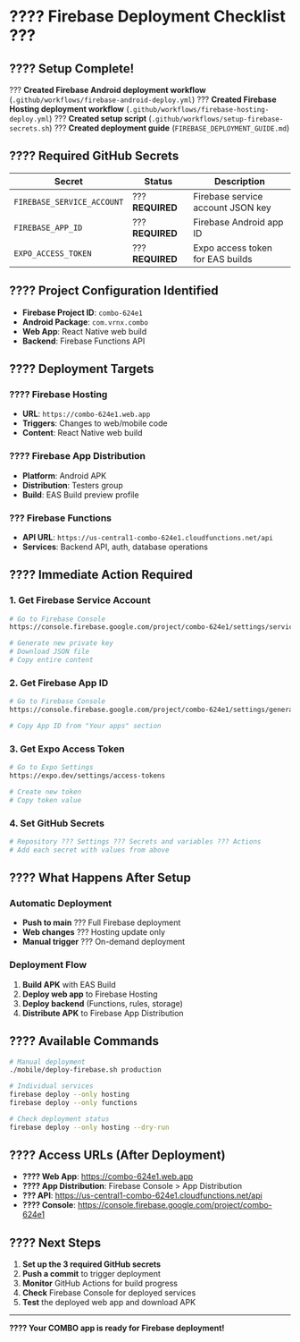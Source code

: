 # ???? Firebase Deployment Checklist ???

## ???? Setup Complete!

??? **Created Firebase Android deployment workflow** (`.github/workflows/firebase-android-deploy.yml`)
??? **Created Firebase Hosting deployment workflow** (`.github/workflows/firebase-hosting-deploy.yml`)
??? **Created setup script** (`.github/workflows/setup-firebase-secrets.sh`)
??? **Created deployment guide** (`FIREBASE_DEPLOYMENT_GUIDE.md`)

## ???? Required GitHub Secrets

| Secret | Status | Description |
|--------|--------|-------------|
| `FIREBASE_SERVICE_ACCOUNT` | ??? **REQUIRED** | Firebase service account JSON key |
| `FIREBASE_APP_ID` | ??? **REQUIRED** | Firebase Android app ID |
| `EXPO_ACCESS_TOKEN` | ??? **REQUIRED** | Expo access token for EAS builds |

## ???? Project Configuration Identified

- **Firebase Project ID**: `combo-624e1`
- **Android Package**: `com.vrnx.combo`
- **Web App**: React Native web build
- **Backend**: Firebase Functions API

## ???? Deployment Targets

### ???? **Firebase Hosting**
- **URL**: `https://combo-624e1.web.app`
- **Triggers**: Changes to web/mobile code
- **Content**: React Native web build

### ???? **Firebase App Distribution**  
- **Platform**: Android APK
- **Distribution**: Testers group
- **Build**: EAS Build preview profile

### ??? **Firebase Functions**
- **API URL**: `https://us-central1-combo-624e1.cloudfunctions.net/api`
- **Services**: Backend API, auth, database operations

## ???? Immediate Action Required

### 1. Get Firebase Service Account
```bash
# Go to Firebase Console
https://console.firebase.google.com/project/combo-624e1/settings/serviceaccounts/adminsdk

# Generate new private key
# Download JSON file
# Copy entire content
```

### 2. Get Firebase App ID
```bash
# Go to Firebase Console  
https://console.firebase.google.com/project/combo-624e1/settings/general

# Copy App ID from "Your apps" section
```

### 3. Get Expo Access Token
```bash
# Go to Expo Settings
https://expo.dev/settings/access-tokens

# Create new token
# Copy token value
```

### 4. Set GitHub Secrets
```bash
# Repository ??? Settings ??? Secrets and variables ??? Actions
# Add each secret with values from above
```

## ???? What Happens After Setup

### Automatic Deployment
- **Push to main** ??? Full Firebase deployment
- **Web changes** ??? Hosting update only
- **Manual trigger** ??? On-demand deployment

### Deployment Flow
1. **Build APK** with EAS Build
2. **Deploy web app** to Firebase Hosting
3. **Deploy backend** (Functions, rules, storage)
4. **Distribute APK** to Firebase App Distribution

## ???? Available Commands

```bash
# Manual deployment
./mobile/deploy-firebase.sh production

# Individual services
firebase deploy --only hosting
firebase deploy --only functions

# Check deployment status
firebase deploy --only hosting --dry-run
```

## ???? Access URLs (After Deployment)

- **???? Web App**: https://combo-624e1.web.app
- **???? App Distribution**: Firebase Console > App Distribution
- **??? API**: https://us-central1-combo-624e1.cloudfunctions.net/api
- **???? Console**: https://console.firebase.google.com/project/combo-624e1

## ???? Next Steps

1. **Set up the 3 required GitHub secrets**
2. **Push a commit** to trigger deployment
3. **Monitor** GitHub Actions for build progress
4. **Check** Firebase Console for deployed services
5. **Test** the deployed web app and download APK

---

**???? Your COMBO app is ready for Firebase deployment!**
